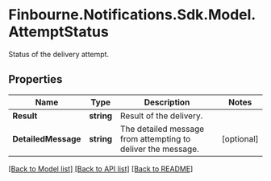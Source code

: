 # Finbourne.Notifications.Sdk.Model.AttemptStatus
Status of the delivery attempt.

## Properties

Name | Type | Description | Notes
------------ | ------------- | ------------- | -------------
**Result** | **string** | Result of the delivery. | 
**DetailedMessage** | **string** | The detailed message from attempting to deliver the message. | [optional] 

[[Back to Model list]](../README.md#documentation-for-models) [[Back to API list]](../README.md#documentation-for-api-endpoints) [[Back to README]](../README.md)

